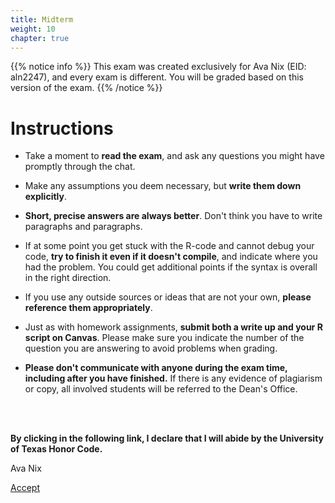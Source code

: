 ```yaml
---
title: Midterm
weight: 10
chapter: true
---
```


{{% notice info %}}
This exam was created exclusively for Ava Nix (EID: aln2247), and every exam is different. You will be graded based on this version of the exam.
{{% /notice %}}


# Instructions

- Take a moment to **read the exam**, and ask any questions you might have promptly through the chat.

- Make any assumptions you deem necessary, but **write them down explicitly**.

- **Short, precise answers are always better**. Don't think you have to write paragraphs and paragraphs.

- If at some point you get stuck with the R-code and cannot debug your code, **try to finish it even if it doesn't compile**, and indicate where you had the problem. You could get additional points if the syntax is overall in the right direction.

- If you use any outside sources or ideas that are not your own, **please reference them appropriately**. 

- Just as with homework assignments, **submit both a write up and your R script on Canvas**. Please make sure you indicate the number of the question you are answering to avoid problems when grading.

- **Please don't communicate with anyone during the exam time, including after you have finished.** If there is any evidence of plagiarism or copy, all involved students will be referred to the Dean's Office.

<br>
<br>

**By clicking in the following link, I declare that I will abide by the University of Texas Honor Code.**


Ava Nix

<a onclick="ga('send', 'event', 'External-Link','click','aln2247_midterm','0','Link');" href="https://sta235.netlify.app/exams/midterm/aln2247/aln2247_midterm.html" target="_blank" class="btn btn-default"> Accept <i class="fas fa-check-square"></i></a> 